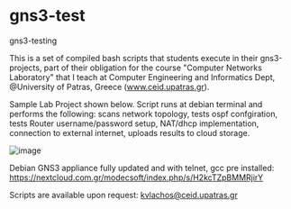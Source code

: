 # gns3-test
gns3-testing


This is a set of compiled bash scripts that students execute in their gns3-projects, part of their obligation for the course "Computer Networks Laboratory" 
that I teach at Computer Engineering and Informatics Dept, @University of Patras, Greece (www.ceid.upatras.gr).

Sample Lab Project shown below. Script runs at debian terminal and performs the following:
	scans network topology, 
	tests ospf confgiration, 
	tests Router username/password setup, 
	NAT/dhcp implementation,
	connection to external internet,
	uploads results to cloud storage.
	
![image](https://user-images.githubusercontent.com/8039079/225251989-84764e17-d1d8-4e0d-a36a-37a1a49f7a0b.png)

Debian GNS3 appliance fully updated and with telnet, gcc pre installed:
https://nextcloud.com.gr/modecsoft/index.php/s/H2kcTZpBMMRjirY

Scripts are available upon request: kvlachos@ceid.upatras.gr

